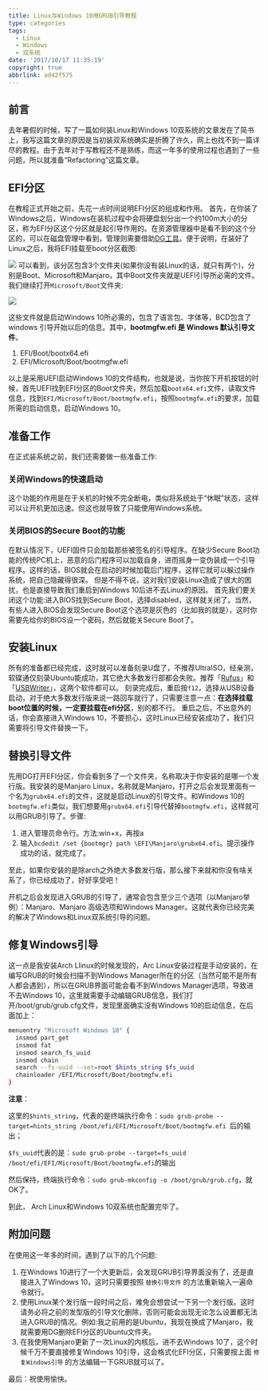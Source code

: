```yaml
---
title: Linux与Windows 10用GRUB引导教程
type: categories
tags:
  - Linux
  - Windows
  - 双系统
date: '2017/10/17 11:35:19'
copyright: true
abbrlink: ad42f575
---
```


## 前言
去年暑假的时候，写了一篇如何装Linux和Windows 10双系统的文章发在了简书上，我写这篇文章的原因是当初装双系统确实是折腾了许久，网上也找不到一篇详尽的教程。由于去年对于写教程还不是熟练，而这一年多的使用过程也遇到了一些问题，所以就准备“Refactoring”这篇文章。
## EFI分区
在教程正式开始之前，先花一点时间说明EFI分区的组成和作用。
首先，在你装了Windows之后，Windows在装机过程中会将硬盘划分出一个约100m大小的分区，称为EFI分区这个分区就是起引导作用的。在资源管理器中是看不到的这个分区的，可以在磁盘管理中看到，管理则需要借助[DG工具](http://www.diskgenius.cn/)。便于说明，在装好了Linux之后，我将EFI挂载至boot分区截图:
<!-- more -->
![](https://ws1.sinaimg.cn/large/ba22af52gy1fkl3a5pwv6j20ng0hwwfn.jpg)
可以看到，该分区包含3个文件夹(如果你没有装Linux的话，就只有两个)，分别是Boot、Microsoft和Manjaro，其中Boot文件夹就是UEFI引导所必需的文件。
我们继续打开`Microsoft/Boot`文件夹:

![](https://ws1.sinaimg.cn/large/ba22af52gy1fkl3b006w1j20ng0hwdhj.jpg)

这些文件就是启动Windows 10所必需的，包含了语言包、字体等，BCD包含了 windows 引导开始以后的信息。其中，**bootmgfw.efi 是 Windows 默认引导文件**。
1. EFI/Boot/bootx64.efi
2. EFI/Microsoft/Boot/bootmgfw.efi

以上是采用UEFI启动Windows 10的文件结构，也就是说，当你按下开机按钮的时候，首先UEFI找到EFI分区的Boot文件夹，然后加载`bootx64.efi`文件，读取文件信息，找到`EFI/Microsoft/Boot/bootmgfw.efi`，按照`bootmgfw.efi`的要求，加载所需的启动信息，启动Windows 10。

## 准备工作
在正式装系统之前，我们还需要做一些准备工作:
### 关闭Windows的快速启动
这个功能的作用是在于关机的时候不完全断电，类似将系统处于“休眠”状态，这样可以让开机更加迅速。但这也就导致了只能使用Windows系统。
### 关闭BIOS的Secure Boot的功能
在默认情况下，UEFI固件只会加载那些被签名的引导程序。在缺少Secure Boot功能的传统PC机上，恶意的后门程序可以加载自身，进而摇身一变伪装成一个引导程序。这样的话，BIOS就会在启动的时候加载后门程序，这样它就可以躲过操作系统，把自己隐藏得很深。
但是不得不说，这对我们安装Linux造成了很大的困扰，也是直接导致我们重启到Windows 10后进不去Linux的原因。
首先我们要关闭这个功能:进入BIOS找到Secure Boot，选择disabled，这样就关闭了。当然，有些人进入BIOS会发现Secure Boot这个选项是灰色的（比如我的就是），这时你需要先给你的BIOS设一个密码，然后就能关Secure Boot了。
## 安装Linux
所有的准备都已经完成，这时就可以准备刻录U盘了，不推荐UltraISO，经亲测，软碟通仅刻录Ubuntu能成功，其它绝大多数发行部都会失败。推荐「[Rufus](https://rufus.akeo.ie/)」和「[USBWriter](https://sourceforge.net/projects/usbwriter/)」，这两个软件都可以。
刻录完成后，重启按`f12`，选择从USB设备启动，对于绝大多数发行版来说一路回车就行了，只需要注意一点：**在选择挂载boot位置的时候，一定要挂载在efi分区**，别的都不行。
重启之后，不出意外的话，你会直接进入Windows 10，不要担心，这时Linux已经安装成功了，我们只需要将引导文件替换一下。

## 替换引导文件
先用DG打开EFI分区，你会看到多了一个文件夹，名称取决于你安装的是哪一个发行版。我安装的是Manjaro Linux，名称就是Manjaro，打开之后会发现里面有一个名为`grubx64.efi`的文件，这就是启动Linux的引导文件。和Windows 10的`bootmgfw.efi`类似，我们想要用`grubx64.efi`引导代替掉`bootmgfw.efi`，这样就可以用GRUB引导了。步骤:
1. 进入管理员命令行。方法:win+x，再按a
2. 输入`bcdedit /set {bootmgr} path \EFI\Manjaro\grubx64.efi`。提示操作成功的话，就完成了。

至此，如果你安装的是除arch之外绝大多数发行版，那么接下来就和你没有啥关系了，你已经成功了，好好享受吧！

开机之后会发现进入GRUB的引导了，通常会包含至少三个选项（以Manjaro举例）：Manjaro、Manjaro 高级选项和Windows Manager。这就代表你已经完美的解决了Windows和Linux双系统引导的问题。
## 修复Windows引导
这一点是我安装Arch Llinux的时候发现的，Arc Linux安装过程是手动安装的，在编写GRUB的时候会扫描不到Windows Manager所在的分区（当然可能不是所有人都会遇到），所以在GRUB界面可能会看不到Windows Manager选项，导致进不去Windows 10，这里就需要手动编辑GRUB信息，我们打开/boot/grub/grub.cfg文件，发现里面确实没有Windows 10的启动信息，在后面加上：

```bash
menuentry "Microsoft Windows 10" {
  insmod part_get
  insmod fat
  insmod search_fs_uuid
  insmod chain
  search --fs-uuid --set=root $hints_string $fs_uuid
  chainloader /EFI/Microsoft/Boot/bootmgfw.efi
}
```

**注意**：

这里的`$hints_string`，代表的是终端执行命令：`sudo grub-probe --target=hints_string /boot/efi/EFI/Microsoft/Boot/bootmgfw.efi `后的输出；

`$fs_uuid`代表的是：`sudo grub-probe --target=fs_uuid /boot/efi/EFI/Microsoft/Boot/bootmgfw.efi`的输出

然后保持，终端执行命令：`sudo grub-mkconfig -o /boot/grub/grub.cfg`，就OK了。

到此， Arch Linux和Windows 10双系统也配置完毕了。

## 附加问题

在使用这一年多的时间，遇到了以下的几个问题:
1. 在Windows 10进行了一个大更新后，会发现GRUB引导界面没有了，还是直接进入了Windows 10，这时只需要按照 `替换引导文件` 的方法重新输入一遍命令就行。
2. 使用Linux某个发行版一段时间之后，难免会想尝试一下另一个发行版。这时请务必将之前的发型版的引导文化删除，否则可能会出现无论怎么设置都无法进入GRUB的情况。例如:我之前用的是Ubuntu，我现在换成了Manjaro，我就需要用DG删除EFI分区的Ubuntu文件夹。
3. 在我使用Manjaro更新了一次Linux的内核后，进不去Windows 10了，这个时候千万不要直接修复Windows 10引导，这会格式化EFI分区，只需要按上面 `修复Windows引导` 的方法编辑一下GRUB就可以了。

最后：祝使用愉快。